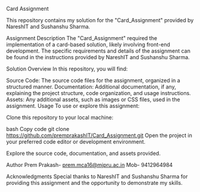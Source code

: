 Card Assignment

This repository contains my solution for the "Card_Assignment" provided by NareshIT and Sushanshu Sharma.

Assignment Description
The "Card_Assignment" required the implementation of a card-based solution, likely involving front-end development. The specific requirements and details of the assignment can be found in the instructions provided by NareshIT and Sushanshu Sharma.

Solution Overview
In this repository, you will find:

Source Code: The source code files for the assignment, organized in a structured manner.
Documentation: Additional documentation, if any, explaining the project structure, code organization, and usage instructions.
Assets: Any additional assets, such as images or CSS files, used in the assignment.
Usage
To use or explore this assignment:

Clone this repository to your local machine:

bash
Copy code
git clone https://github.com/premprakashIT/Card_Assignment.git
Open the project in your preferred code editor or development environment.

Explore the source code, documentation, and assets provided.

Author
Prem Prakash- prem.mca16@mjpru.ac.in Mob- 9412964984

Acknowledgments
Special thanks to NareshIT and Sushanshu Sharma for providing this assignment and the opportunity to demonstrate my skills.


